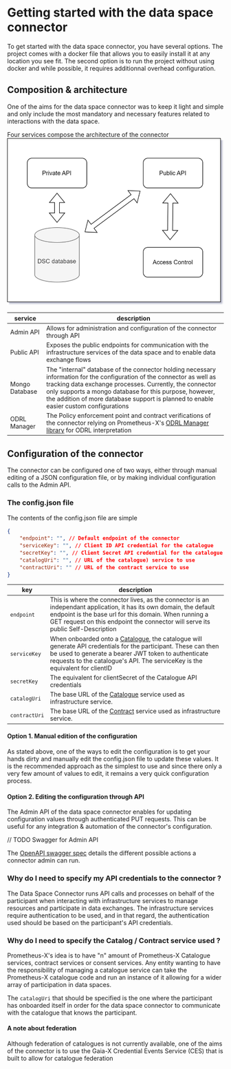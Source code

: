 # Getting started with the data space connector

To get started with the data space connector, you have several options. The project comes with a docker file that allows you to easily install it at any location you see fit. The second option is to run the project without using docker and while possible, it requires additionnal overhead configuration.

## Composition & architecture

One of the aims for the data space connector was to keep it light and simple and only include the most mandatory and necessary features related to interactions with the data space.

Four services compose the architecture of the connector
![DSC Composition](./diagrams/dsc_composition.svg)

|service|description|
|---|---|
|Admin API|Allows for administration and configuration of the connector through API|
|Public API|Exposes the public endpoints for communication with the infrastructure services of the data space and to enable data exchange flows|
|Mongo Database|The "internal" database of the connector holding necessary information for the configuration of the connector as well as tracking data exchange processes. Currently, the connector only supports a mongo database for this purpose, however, the addition of more database support is planned to enable easier custom configurations|
|ODRL Manager|The Policy enforcement point and contract verifications of the connector relying on Prometheus-X's [ODRL Manager library](https://github.com/Prometheus-X-association/odrl-manager) for ODRL interpretation|

## Configuration of the connector

The connector can be configured one of two ways, either through manual editing of a JSON configuration file, or by making individual configuration calls to the Admin API.

### The config.json file

The contents of the config.json file are simple

```json
{
    "endpoint": "", // Default endpoint of the connector
    "serviceKey": "", // Client ID API credential for the catalogue
    "secretKey": "", // Client Secret API credential for the catalogue
    "catalogUri": "", // URL of the catalogue) service to use
    "contractUri": "" // URL of the contract service to use
}
```

|key|description|
|---|---|
|`endpoint`|This is where the connector lives, as the connector is an independant application, it has its own domain, the default endpoint is the base url for this domain. When running a GET request on this endpoint the connector will serve its public Self-Description
|`serviceKey`|When onboarded onto a [Catalogue](https://github.com/Prometheus-X-association/catalog-api), the catalogue will generate API credentials for the participant. These can then be used to generate a bearer JWT token to authenticate requests to the catalogue's API. The serviceKey is the equivalent for clientID|
|`secretKey`|The equivalent for clientSecret of the Catalogue API credentials|
|`catalogUri`|The base URL of the [Catalogue](https://github.com/Prometheus-X-association/catalog-api) service used as infrastructure service.
|`contractUri`|The base URL of the [Contract](https://github.com/Prometheus-X-association/contract-manager) service used as infrastructure service.

#### Option 1. Manual edition of the configuration

As stated above, one of the ways to edit the configuration is to get your hands dirty and manually edit the config.json file to update these values. It is the recommended approach as the simplest to use and since there only a very few amount of values to edit, it remains a very quick configuration process.

#### Option 2. Editing the configuration through API

The Admin API of the data space connector enables for updating configuration values through authenticated PUT requests. This can be useful for any integration & automation of the connector's configuration.

// TODO Swagger for Admin API

The [OpenAPI swagger spec](#) details the different possible actions a connector admin can run.

### Why do I need to specify my API credentials to the connector ?

The Data Space Connector runs API calls and processes on behalf of the participant when interacting with infrastructure services to manage resources and participate in data exchanges. The infrastructure services require authentication to be used, and in that regard, the authentication used should be based on the participant's API credentials.

### Why do I need to specify the Catalog / Contract service used ?

Prometheus-X's idea is to have "n" amount of Prometheus-X Catalogue services, contract services or consent services. Any entity wanting to have the responsibility of managing a catalogue service can take the Prometheus-X catalogue code and run an instance of it allowing for a wider array of participation in data spaces.

The `catalogUri` that should be specified is the one where the participant has onboarded itself in order for the data space connector to communicate with the catalogue that knows the participant.

#### A note about federation

Although federation of catalogues is not currently available, one of the aims of the connector is to use the Gaia-X Credential Events Service (CES) that is built to allow for catalogue federation